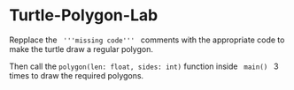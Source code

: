 # Turtle-Polygon-Lab
Repplace the <code> '''missing code''' </code> comments with the appropriate code to make the turtle draw a regular polygon.

Then call the <code>polygon(len: float, sides: int)</code> function inside <code> main() </code> 3 times to draw the required polygons.

